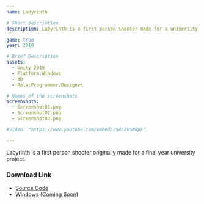 ```yaml
---
name: Labyrinth

# Short description
description: Labyrinth is a first person shooter made for a university project

game: true
year: 2018

# Brief Description
assets:
  - Unity 2018
  - Platform:Windows
  - 3D
  - Role:Programmer,Designer

# Names of the screenshots
screenshots:
  - Screenshot01.png
  - Screenshot02.png
  - Screenshot03.png

#video: "https://www.youtube.com/embed/2S4C2VSN8pE"

---
```


Labyrinth is a first person shooter originally made for a final year university project.

### Download Link

* [Source Code](https://github.com/PhoenixRRDS/Labyrinth)
* [Windows (Coming Soon)]()
